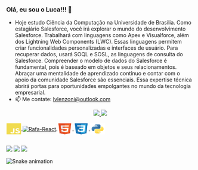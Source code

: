 ### Olá, eu sou o Luca!!! 👋
- Hoje estudo Ciência da Computação na Universidade de Brasilia.
Como estagiário Salesforce, você irá explorar o mundo do desenvolvimento Salesforce. Trabalhará com linguagens como Apex e Visualforce, além dos Lightning Web Components (LWC). Essas linguagens permitem criar funcionalidades personalizadas e interfaces de usuário. Para recuperar dados, usará SOQL e SOSL, as linguagens de consulta do Salesforce. Compreender o modelo de dados do Salesforce é fundamental, pois é baseado em objetos e seus relacionamentos. Abraçar uma mentalidade de aprendizado contínuo e contar com o apoio da comunidade Salesforce são essenciais. Essa expertise técnica abrirá portas para oportunidades empolgantes no mundo da tecnologia empresarial.
- 📫 Me contate: lvlenzoni@outlook.com

<div align="center">
  <a href="https://github.com/lucaverdade">
  <img height="180em" src="https://github-readme-stats.vercel.app/api?username=lucaverdade&show_icons=true&theme=dracula&include_all_commits=true&count_private=true"/>
  <img height="180em" src="https://github-readme-stats.vercel.app/api/top-langs/?username=lucaverdade&layout=compact&langs_count=7&theme=dracula"/>
</div>
<div style="display: inline_block"><br>
  <img align="center" alt="Rafa-Js" height="30" width="40" src="https://raw.githubusercontent.com/devicons/devicon/master/icons/javascript/javascript-plain.svg">
 
            
          
  
          
  <img align="center" alt="Rafa-React" height="30" width="40" src="https://cdn.jsdelivr.net/gh/devicons/devicon/icons/salesforce/salesforce-original.svg">
  <img align="center" alt="Rafa-HTML" height="30" width="40" src="https://raw.githubusercontent.com/devicons/devicon/master/icons/html5/html5-original.svg">
  <img align="center" alt="Rafa-CSS" height="30" width="40" src="https://raw.githubusercontent.com/devicons/devicon/master/icons/css3/css3-original.svg">
  <img align="center" alt="Rafa-Python" height="30" width="40" src="https://raw.githubusercontent.com/devicons/devicon/master/icons/python/python-original.svg">
  

  
  ##
 
<div> 

  <a href="https://instagram.com/lucaverdade" target="_blank" ><img src="https://img.shields.io/badge/-Instagram-%23E4405F?style=for-the-badge&logo=instagram&logoColor=white" target="_blank"></a>
 <a href="https://portfolio-lucalenzoni.herokuapp.com/ "  target="_blank" ><img src="https://img.shields.io/badge/Heroku-430098?style=for-the-badge&logo=heroku&logoColor=white" target="_blank"></a>
 <a href="https://www.linkedin.com/in/luca-lenzoni/" target="_blank"><img src="https://img.shields.io/badge/-LinkedIn-%230077B5?style=for-the-badge&logo=linkedin&logoColor=white" target="_blank"></a> 
 
  ![Snake animation](https://github.com/lucaverdade/lucaverdade/blob/output/github-contribution-grid-snake.svg)
 
</div>

